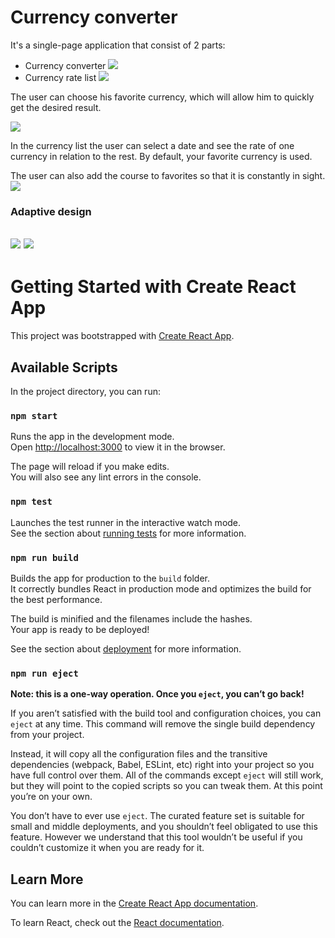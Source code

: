 # Currency converter

It's a single-page application that consist of 2 parts:
- Currency converter
![](https://i.ibb.co/0yhm7xP/image.png)
- Currency rate list
![](https://i.ibb.co/cyYRGM3/image.png)

The user can choose his favorite currency, which will allow him to quickly get the desired result.

![](https://i.ibb.co/qMM3CsD/image.png)

In the currency list the user can select a date and see the rate of one currency in relation to the rest. By default, your favorite currency is used.

The user can also add the course to favorites so that it is constantly in sight.
![](https://i.ibb.co/mNQtTcP/image.png)

### Adaptive design
![](https://i.ibb.co/pdDh0Vs/2022-12-12-09-32-02.png)
![](https://i.ibb.co/XZfYf44/2022-12-12-09-30-08.png)
---
# Getting Started with Create React App

This project was bootstrapped with [Create React App](https://github.com/facebook/create-react-app).

## Available Scripts

In the project directory, you can run:

### `npm start`

Runs the app in the development mode.\
Open [http://localhost:3000](http://localhost:3000) to view it in the browser.

The page will reload if you make edits.\
You will also see any lint errors in the console.

### `npm test`

Launches the test runner in the interactive watch mode.\
See the section about [running tests](https://facebook.github.io/create-react-app/docs/running-tests) for more information.

### `npm run build`

Builds the app for production to the `build` folder.\
It correctly bundles React in production mode and optimizes the build for the best performance.

The build is minified and the filenames include the hashes.\
Your app is ready to be deployed!

See the section about [deployment](https://facebook.github.io/create-react-app/docs/deployment) for more information.

### `npm run eject`

**Note: this is a one-way operation. Once you `eject`, you can’t go back!**

If you aren’t satisfied with the build tool and configuration choices, you can `eject` at any time. This command will remove the single build dependency from your project.

Instead, it will copy all the configuration files and the transitive dependencies (webpack, Babel, ESLint, etc) right into your project so you have full control over them. All of the commands except `eject` will still work, but they will point to the copied scripts so you can tweak them. At this point you’re on your own.

You don’t have to ever use `eject`. The curated feature set is suitable for small and middle deployments, and you shouldn’t feel obligated to use this feature. However we understand that this tool wouldn’t be useful if you couldn’t customize it when you are ready for it.

## Learn More

You can learn more in the [Create React App documentation](https://facebook.github.io/create-react-app/docs/getting-started).

To learn React, check out the [React documentation](https://reactjs.org/).
